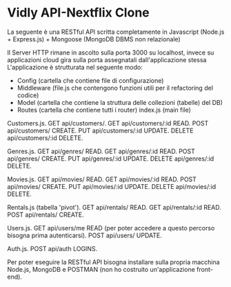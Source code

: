 # Vidly API-Nextflix Clone

La seguente è una RESTful API scritta completamente in Javascript (Node.js + Express.js) + Mongoose (MongoDB DBMS non relazionale)

Il Server HTTP rimane in ascolto sulla porta 3000 su localhost, invece su applicazioni cloud gira sulla porta assegnatali dall'applicazione stessa
L'applicazione è strutturata nel seguente modo:
  - Config (cartella che contiene file di configurazione)
  - Middleware (file.js che contengono funzioni utili per il refactoring del codice)
  - Model (cartella che contiene la struttura delle collezioni (tabelle) del DB)
  - Routes (cartella che contiene tutti i router)
  index.js (main file)
  
Customers.js.
GET api/customers/.
GET api/customers/:id READ.
POST api/customers/ CREATE.
PUT api/customers/:id UPDATE.
DELETE api/customers/:id DELETE.

Genres.js.
GET api/genres/ READ.
GET api/genres/:id READ.
POST api/genres/ CREATE.
PUT api/genres/:id UPDATE.
DELETE api/genres/:id DELETE.

Movies.js.
GET api/movies/ READ.
GET api/movies/:id READ.
POST api/movies/ CREATE.
PUT api/movies/:id UPDATE.
DELETE api/movies/:id DELETE.

Rentals.js (tabella 'pivot').
GET api/rentals/ READ.
GET api/rentals/:id READ.
POST api/rentals/ CREATE.

Users.js.
GET api/users/me READ (per poter accedere a questo percorso bisogna prima autenticarsi).
POST api/users/ UPDATE.

Auth.js.
POST api/auth LOGINS.

Per poter eseguire la RESTful API bisogna installare sulla propria macchina Node.js, MongoDB e POSTMAN (non ho costruito un'applicazione front-end).

